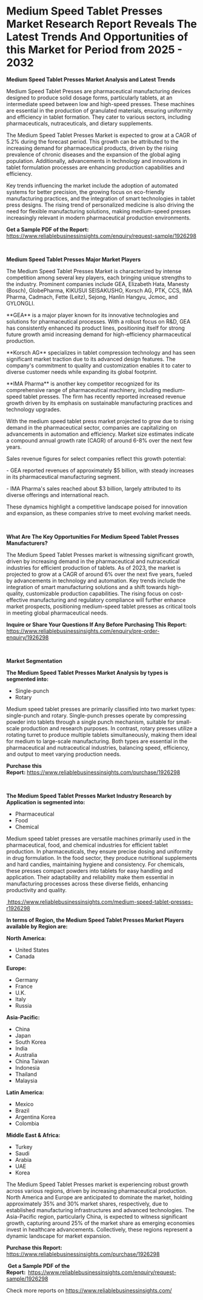 <p><h1>Medium Speed Tablet Presses Market Research Report Reveals The Latest Trends And Opportunities of this Market for Period from 2025 - 2032</h1></p><p><strong>Medium Speed Tablet Presses Market Analysis and Latest Trends</strong></p>
<p><p>Medium Speed Tablet Presses are pharmaceutical manufacturing devices designed to produce solid dosage forms, particularly tablets, at an intermediate speed between low and high-speed presses. These machines are essential in the production of granulated materials, ensuring uniformity and efficiency in tablet formation. They cater to various sectors, including pharmaceuticals, nutraceuticals, and dietary supplements.</p><p>The Medium Speed Tablet Presses Market is expected to grow at a CAGR of 5.2% during the forecast period. This growth can be attributed to the increasing demand for pharmaceutical products, driven by the rising prevalence of chronic diseases and the expansion of the global aging population. Additionally, advancements in technology and innovations in tablet formulation processes are enhancing production capabilities and efficiency. </p><p>Key trends influencing the market include the adoption of automated systems for better precision, the growing focus on eco-friendly manufacturing practices, and the integration of smart technologies in tablet press designs. The rising trend of personalized medicine is also driving the need for flexible manufacturing solutions, making medium-speed presses increasingly relevant in modern pharmaceutical production environments.</p></p>
<p><strong>Get a Sample PDF of the Report:&nbsp;</strong> <a href="https://www.reliablebusinessinsights.com/enquiry/request-sample/1926298?utm_campaign=2633&utm_medium=2&utm_source=Github&utm_content=ia&utm_term=28032025&utm_id=medium-speed-tablet-presses">https://www.reliablebusinessinsights.com/enquiry/request-sample/1926298</a></p>
<p>&nbsp;</p>
<p><strong>Medium Speed Tablet Presses Major Market Players</strong></p>
<p><p>The Medium Speed Tablet Presses Market is characterized by intense competition among several key players, each bringing unique strengths to the industry. Prominent companies include GEA, Elizabeth Hata, Manesty (Bosch), GlobePharma, KIKUSUI SEISAKUSHO, Korsch AG, PTK, CCS, IMA Pharma, Cadmach, Fette (Leitz), Sejong, Hanlin Hangyu, Jcmoc, and GYLONGLI.</p><p>**GEA** is a major player known for its innovative technologies and solutions for pharmaceutical processes. With a robust focus on R&D, GEA has consistently enhanced its product lines, positioning itself for strong future growth amid increasing demand for high-efficiency pharmaceutical production.</p><p>**Korsch AG** specializes in tablet compression technology and has seen significant market traction due to its advanced design features. The company's commitment to quality and customization enables it to cater to diverse customer needs while expanding its global footprint.</p><p>**IMA Pharma** is another key competitor recognized for its comprehensive range of pharmaceutical machinery, including medium-speed tablet presses. The firm has recently reported increased revenue growth driven by its emphasis on sustainable manufacturing practices and technology upgrades.</p><p>With the medium speed tablet press market projected to grow due to rising demand in the pharmaceutical sector, companies are capitalizing on advancements in automation and efficiency. Market size estimates indicate a compound annual growth rate (CAGR) of around 6-8% over the next few years.</p><p>Sales revenue figures for select companies reflect this growth potential: </p><p>- GEA reported revenues of approximately $5 billion, with steady increases in its pharmaceutical manufacturing segment.</p><p>- IMA Pharma's sales reached about $3 billion, largely attributed to its diverse offerings and international reach.</p><p>These dynamics highlight a competitive landscape poised for innovation and expansion, as these companies strive to meet evolving market needs.</p></p>
<p>&nbsp;</p>
<p><strong>What Are The Key Opportunities For Medium Speed Tablet Presses Manufacturers?</strong></p>
<p><p>The Medium Speed Tablet Presses market is witnessing significant growth, driven by increasing demand in the pharmaceutical and nutraceutical industries for efficient production of tablets. As of 2023, the market is projected to grow at a CAGR of around 6% over the next five years, fueled by advancements in technology and automation. Key trends include the integration of smart manufacturing solutions and a shift towards high-quality, customizable production capabilities. The rising focus on cost-effective manufacturing and regulatory compliance will further enhance market prospects, positioning medium-speed tablet presses as critical tools in meeting global pharmaceutical needs.</p></p>
<p><strong>Inquire or Share Your Questions If Any Before Purchasing This Report:</strong> <a href="https://www.reliablebusinessinsights.com/enquiry/pre-order-enquiry/1926298?utm_campaign=2633&utm_medium=2&utm_source=Github&utm_content=ia&utm_term=28032025&utm_id=medium-speed-tablet-presses">https://www.reliablebusinessinsights.com/enquiry/pre-order-enquiry/1926298</a></p>
<p>&nbsp;</p>
<p><strong>Market Segmentation</strong></p>
<p><strong>The Medium Speed Tablet Presses Market Analysis by types is segmented into:</strong></p>
<p><ul><li>Single-punch</li><li>Rotary</li></ul></p>
<p><p>Medium speed tablet presses are primarily classified into two market types: single-punch and rotary. Single-punch presses operate by compressing powder into tablets through a single punch mechanism, suitable for small-scale production and research purposes. In contrast, rotary presses utilize a rotating turret to produce multiple tablets simultaneously, making them ideal for medium to large-scale manufacturing. Both types are essential in the pharmaceutical and nutraceutical industries, balancing speed, efficiency, and output to meet varying production needs.</p></p>
<p><strong>Purchase this Report:&nbsp;</strong><a href="https://www.reliablebusinessinsights.com/purchase/1926298?utm_campaign=2633&utm_medium=2&utm_source=Github&utm_content=ia&utm_term=28032025&utm_id=medium-speed-tablet-presses">https://www.reliablebusinessinsights.com/purchase/1926298</a></p>
<p>&nbsp;</p>
<p><strong>The Medium Speed Tablet Presses Market Industry Research by Application is segmented into:</strong></p>
<p><ul><li>Pharmaceutical</li><li>Food</li><li>Chemical</li></ul></p>
<p><p>Medium speed tablet presses are versatile machines primarily used in the pharmaceutical, food, and chemical industries for efficient tablet production. In pharmaceuticals, they ensure precise dosing and uniformity in drug formulation. In the food sector, they produce nutritional supplements and hard candies, maintaining hygiene and consistency. For chemicals, these presses compact powders into tablets for easy handling and application. Their adaptability and reliability make them essential in manufacturing processes across these diverse fields, enhancing productivity and quality.</p></p>
<p><a href="https://www.reliablebusinessinsights.com/medium-speed-tablet-presses-r1926298?utm_campaign=2633&utm_medium=2&utm_source=Github&utm_content=ia&utm_term=28032025&utm_id=medium-speed-tablet-presses">&nbsp;https://www.reliablebusinessinsights.com/medium-speed-tablet-presses-r1926298</a></p>
<p><strong>In terms of Region, the Medium Speed Tablet Presses Market Players available by Region are:</strong></p>
<p>
    <p> <strong> North America: </strong>
        <ul>
            <li>United States</li>
            <li>Canada</li>
        </ul>
        </p> 
    <p> <strong> Europe: </strong>
        <ul>
            <li>Germany</li>
            <li>France</li>
            <li>U.K.</li>
            <li>Italy</li>
            <li>Russia</li>
        </ul>
        </p> 
    <p> <strong> Asia-Pacific: </strong>
        <ul>
            <li>China</li>
            <li>Japan</li>
            <li>South Korea</li>
            <li>India</li>
            <li>Australia</li>
            <li>China Taiwan</li>
            <li>Indonesia</li>
            <li>Thailand</li>
            <li>Malaysia</li>
        </ul>
        </p> 
    <p> <strong> Latin America: </strong>
        <ul>
            <li>Mexico</li>
            <li>Brazil</li>
            <li>Argentina Korea</li>
            <li>Colombia</li>
        </ul>
        </p> 
    <p> <strong> Middle East & Africa: </strong>
        <ul>
            <li>Turkey</li>
            <li>Saudi</li>
            <li>Arabia</li>
            <li>UAE</li>
            <li>Korea</li>
        </ul>
    </p>
    </p>
<p><p>The Medium Speed Tablet Presses market is experiencing robust growth across various regions, driven by increasing pharmaceutical production. North America and Europe are anticipated to dominate the market, holding approximately 35% and 30% market shares, respectively, due to established manufacturing infrastructures and advanced technologies. The Asia-Pacific region, particularly China, is expected to witness significant growth, capturing around 25% of the market share as emerging economies invest in healthcare advancements. Collectively, these regions represent a dynamic landscape for market expansion.</p></p>
<p><strong>Purchase this Report: </strong><a href="https://www.reliablebusinessinsights.com/purchase/1926298?utm_campaign=2633&utm_medium=2&utm_source=Github&utm_content=ia&utm_term=28032025&utm_id=medium-speed-tablet-presses">https://www.reliablebusinessinsights.com/purchase/1926298</a></p>
<p>&nbsp;<strong>Get a Sample PDF of the Report:&nbsp;&nbsp;</strong><a href="https://www.reliablebusinessinsights.com/enquiry/request-sample/1926298?utm_campaign=2633&utm_medium=2&utm_source=Github&utm_content=ia&utm_term=28032025&utm_id=medium-speed-tablet-presses">https://www.reliablebusinessinsights.com/enquiry/request-sample/1926298</a></p>
<p><strong></strong></p>
<p>Check more reports on <a href="https://www.reliablebusinessinsights.com/?utm_campaign=2633&utm_medium=2&utm_source=Github&utm_content=ia&utm_term=28032025&utm_id=medium-speed-tablet-presses">https://www.reliablebusinessinsights.com/</a></p>